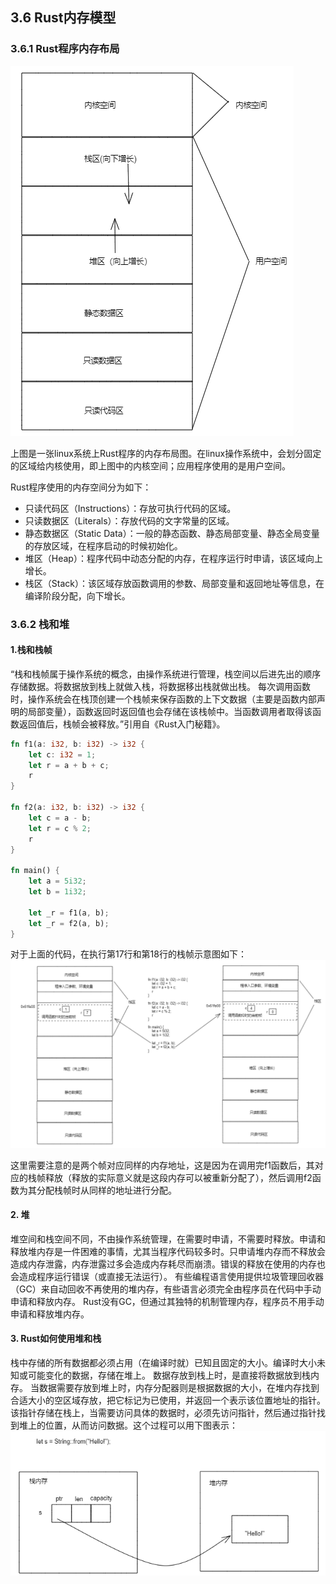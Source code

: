 ## 3.6 Rust内存模型
### 3.6.1 Rust程序内存布局
![注释](../assets/2.png)

上图是一张linux系统上Rust程序的内存布局图。在linux操作系统中，会划分固定的区域给内核使用，即上图中的内核空间；应用程序使用的是用户空间。

Rust程序使用的内存空间分为如下：
- 只读代码区（Instructions）：存放可执行代码的区域。
- 只读数据区（Literals）：存放代码的文字常量的区域。
- 静态数据区（Static Data）：一般的静态函数、静态局部变量、静态全局变量的存放区域，在程序启动的时候初始化。
- 堆区（Heap）：程序代码中动态分配的内存，在程序运行时申请，该区域向上增长。
- 栈区（Stack）：该区域存放函数调用的参数、局部变量和返回地址等信息，在编译阶段分配，向下增长。

### 3.6.2 栈和堆
#### 1.栈和栈帧
“栈和栈帧属于操作系统的概念，由操作系统进行管理，栈空间以后进先出的顺序存储数据。将数据放到栈上就做入栈，将数据移出栈就做出栈。
每次调用函数时，操作系统会在栈顶创建一个栈帧来保存函数的上下文数据（主要是函数内部声明的局部变量），函数返回时返回值也会存储在该栈帧中。当函数调用者取得该函数返回值后，栈帧会被释放。”引用自《Rust入门秘籍》。

```Rust
fn f1(a: i32, b: i32) -> i32 {
    let c: i32 = 1;
    let r = a + b + c;
    r
}

fn f2(a: i32, b: i32) -> i32 {
    let c = a - b;
    let r = c % 2;
    r
}

fn main() {
    let a = 5i32;
    let b = 1i32;

    let _r = f1(a, b);
    let _r = f2(a, b);
}
```
对于上面的代码，在执行第17行和第18行的栈帧示意图如下：
![注释](../assets/3.png)

这里需要注意的是两个帧对应同样的内存地址，这是因为在调用完f1函数后，其对应的栈帧释放（释放的实际意义就是这段内存可以被重新分配了），然后调用f2函数为其分配栈帧时从同样的地址进行分配。

#### 2. 堆
堆空间和栈空间不同，不由操作系统管理，在需要时申请，不需要时释放。申请和释放堆内存是一件困难的事情，尤其当程序代码较多时。只申请堆内存而不释放会造成内存泄露，内存泄露过多会造成内存耗尽而崩溃。错误的释放在使用的内存也会造成程序运行错误（或直接无法运行）。
有些编程语言使用提供垃圾管理回收器（GC）来自动回收不再使用的堆内存，有些语言必须完全由程序员在代码中手动申请和释放内存。
Rust没有GC，但通过其独特的机制管理内存，程序员不用手动申请和释放堆内存。

#### 3. Rust如何使用堆和栈
栈中存储的所有数据都必须占用（在编译时就）已知且固定的大小。编译时大小未知或可能变化的数据，存储在堆上。
数据存放到栈上时，是直接将数据放到栈内存。
当数据需要存放到堆上时，内存分配器则是根据数据的大小，在堆内存找到合适大小的空区域存放，把它标记为已使用，并返回一个表示该位置地址的指针。该指针存储在栈上，当需要访问具体的数据时，必须先访问指针，然后通过指针找到堆上的位置，从而访问数据。这个过程可以用下图表示：
![注释](../assets/4.png)
